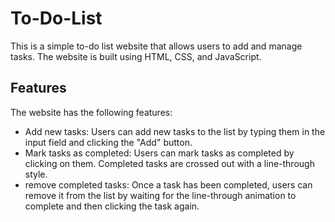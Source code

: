 # To-Do-List
This is a simple to-do list website that allows users to add and manage tasks. The website is built using HTML, CSS, and JavaScript.
## Features
The website has the following features:
* Add new tasks: Users can add new tasks to the list by typing them in the input field and clicking the "Add" button.
* Mark tasks as completed: Users can mark tasks as completed by clicking on them. Completed tasks are crossed out with a line-through style.
* remove completed tasks: Once a task has been completed, users can remove it from the list by waiting for the line-through animation to complete and then clicking the task again.
